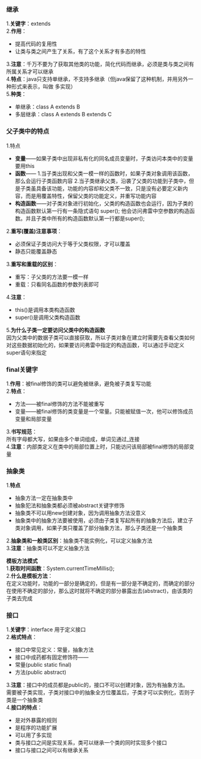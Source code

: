 ### 继承   
1.**关键字**：extends  
2.**作用**：  
- 提高代码的复用性  
- 让类与类之间产生了关系，有了这个关系才有多态的特性 

3.**注意**：千万不要为了获取其他类的功能，简化代码而继承，必须是类与类之间有所属关系才可以继承   
4.**特点**：java只支持单继承，不支持多继承（但java保留了这种机制，并用另外一种形式来表示，叫做 多实现）  
5.**种类**：   
- 单继承：class A extends B   
- 多层继承：class A extends B extends C 

### 父子类中的特点   
1.特点  
- **变量**——如果子类中出现非私有化的同名成员变量时，子类访问本类中的变量要用this 
- **函数**—— 1.当子类出现和父类一模一样的函数时，如果子类对象调用该函数，那么会运行子类函数内容   2.当子类继承父类，沿袭了父类的功能到子类中，但是子类虽具备该功能，功能的内容却和父类不一致，只是没有必要定义新内容，而是用覆盖特性，保留父类的功能定义，并重写功能内容  
- **构造函数**——对子类对象进行初始化，父类的构造函数也会运行，因为子类的构造函数默认第一行有一条隐式语句 super();  他会访问弗雷中空参数的构造函数。并且子类中所有的构造函数默认第一行都是super();  

2.**重写(覆盖)注意事项**：  
- 必须保证子类访问大于等于父类权限，才可以覆盖  
- 静态只能覆盖静态 

3.**重写和重载的区别**：   
- 重写：子父类的方法要一模一样  
- 重载：只看同名函数的参数列表即可  

4.**注意**：
- this()是调用本类构造函数  
- super()是调用父类构造函数   
 
5.**为什么子类一定要访问父类中的构造函数**   
因为父类中的数据子类可以直接获取，所以子类对象在建立时需要先查看父类如何对这些数据初始化的，如果要访问弗雷中指定的构造函数，可以通过手动定义super语句来指定   

### final关键字  
1.**作用**：被final修饰的类可以避免被继承，避免被子类复写功能   
2.**特点**：  
- 方法——被final修饰的方法不能被重写   
- 变量——被final修饰的类变量是一个常量。只能被赋值一次，他可以修饰成员变量和局部变量   
 
3.**书写规范**：  
所有字母都大写，如果由多个单词组成，单词见通过_连接  
4.**注意**：内部类定义在类中的局部位置上时，只能访问该局部被final修饰的局部变量  
### 抽象类  
1.**特点**  
- 抽象方法一定在抽象类中  
- 抽象犯法和抽象类都必须被abstract关键字修饰  
- 抽象类不可以用new创建对象，因为调用抽象方法没意义  
- 抽象类中的抽象方法要被使用，必须由子类复写起所有的抽象方法后，建立子类对象调用，如果子类只覆盖了部分抽象方法，那么子类还是一个抽象类  

2.**抽象类和一般类区别**：抽象类不能实例化，可以定义抽象方法  
3.**注意**：抽象类可以不定义抽象方法  

**模板方法模式**  
1.**获取时间函数**：System.currentTimeMillis();  
2.**什么是模板方法**：  
在定义功能时，功能的一部分是确定的，但是有一部分是不确定的，而确定的部分在使用不确定的部分，那么这时就将不确定的部分暴露出去(abstract)，由该类的子类去完成  

### 接口 
1.**关键字**：interface 用于定义接口  
2.**格式特点**：  
- 接口中常见定义：常量，抽象方法  
- 接口中成药都有固定修饰符——
- 常量(public static final)
- 方法(public abstract)   

3.**注意**：接口中的成员都是public的，接口不可以创建对象，因为有抽象方法。 需要被子类实现，子类对接口中的抽象全方位覆盖后，子类才可以实例化，否则子类是一个抽象类  
4.**接口的特点**：  
- 是对外暴露的规则  
- 是程序的功能扩展 
- 可以用了多实现   
- 类与接口之间是实现关系，类可以继承一个类的同时实现多个接口  
- 接口与接口之间可以有继承关系 

